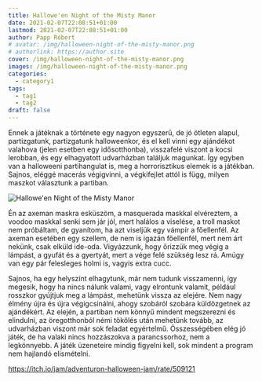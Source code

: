 ```yaml
---
title: Hallowe'en Night of the Misty Manor
date: 2021-02-07T22:08:51+01:00
lastmod: 2021-02-07T22:08:51+01:00
author: Papp Róbert
# avatar: /img/halloween-night-of-the-misty-manor.png
# authorlink: https://author.site
cover: /img/halloween-night-of-the-misty-manor.png
images: /img/halloween-night-of-the-misty-manor.png
categories:
  - category1
tags:
  - tag1
  - tag2
draft: false
---
```


Ennek a játéknak a története egy nagyon egyszerű, de jó ötleten alapul, partizgatunk, partizgatunk halloweenkor, és el kell vinni egy ajándékot valahova (jelen esetben egy idősotthonba), visszafelé viszont a kocsi lerobban, és egy elhagyatott udvarházban találjuk magunkat. Így egyben van a halloweeni partihangulat is, meg a horrorisztikus elemek is a játékban. Sajnos, eléggé macerás végigvinni, a végkifejlet attól is függ, milyen maszkot választunk a partiban.

<!--more-->

![Hallowe'en Night of the Misty Manor](/img/halloween-night-of-the-misty-manor.png)

Én az axeman maskra esküszöm, a masquerada maskkal elvéreztem, a voodoo maskkal senki sem jár jól, mert halálos a viselése, a troll maskot nem próbáltam, de gyanítom, ha azt viseljük egy vámpír a főellenfél. Az axeman esetében egy szellem, de nem is igazán főellenfél, mert nem árt nekünk, csak elküld ide-oda. Vigyázzunk, hogy őrizzük meg végig a lámpást, a gyufát és a gyertyát, mert a vége felé szükség lesz rá. Amúgy van egy pár felesleges holmi is, vagyis extra cucc.

Sajnos, ha egy helyszínt elhagytunk, már nem tudunk visszamenni, így megesik, hogy ha nincs nálunk valami, vagy elrontunk valamit, például rosszkor gyújtjuk meg a lámpást, mehetünk vissza az elejére. Nem nagy élmény újra és újra végigcsinálni, ahogy szobáról szobára küldözgetnek az ajándékért. Az elején, a partiban nem könnyű mindent megszerezni és elindulni, az öregotthonból némi tökölés után mehetünk tovább, az udvarházban viszont már sok feladat egyértelmű. Összességében elég jó játék, de ha valaki nincs hozzászokva a parancssorhoz, nem a legkönnyebb. A játék üzeneteire mindig figyelni kell, sok mindent a program nem hajlandó elismételni.

https://itch.io/jam/adventuron-halloween-jam/rate/509121

